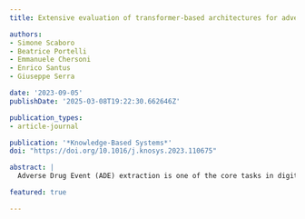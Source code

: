 ```yaml
---
title: Extensive evaluation of transformer-based architectures for adverse drug events extraction

authors:
- Simone Scaboro
- Beatrice Portelli
- Emmanuele Chersoni
- Enrico Santus
- Giuseppe Serra

date: '2023-09-05'
publishDate: '2025-03-08T19:22:30.662646Z'

publication_types:
- article-journal

publication: '*Knowledge-Based Systems*'
doi: "https://doi.org/10.1016/j.knosys.2023.110675"

abstract: |
  Adverse Drug Event (ADE) extraction is one of the core tasks in digital pharmacovigilance, especially when applied to informal texts. This task has been addressed by the Natural Language Processing community using large pre-trained language models, such as BERT. Despite the great number of Transformer-based architectures used in the literature, it is unclear which of them has better performances and why. Therefore, in this paper we perform an extensive evaluation and analysis of 19 Transformer-based models for ADE extraction on informal texts. We compare the performance of all the considered models on two datasets with increasing levels of informality (forums posts and tweets). We also combine the purely Transformer-based models with two commonly-used additional processing layers (CRF and LSTM), and analyze their effect on the models performance. Furthermore, we use a well-established feature importance technique (SHAP) to correlate the performance of the models with a set of features that describe them: model category (AutoEncoding, AutoRegressive, Text-to-Text), pre-training domain, training from scratch, and model size in number of parameters. At the end of our analyses, we identify a list of take-home messages that can be derived from the experimental data.

featured: true

---
```

